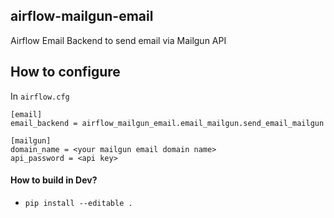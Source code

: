 ## airflow-mailgun-email

Airflow Email Backend to send email via Mailgun API 

## How to configure
In `airflow.cfg`
```
[email]
email_backend = airflow_mailgun_email.email_mailgun.send_email_mailgun

[mailgun]
domain_name = <your mailgun email domain name>
api_password = <api key>
```


#### How to build in Dev?
- `pip install --editable .`